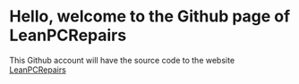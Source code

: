 # Hello, welcome to the Github page of LeanPCRepairs

This Github account will have the source code to the website [LeanPCRepairs](https://LeanPCRepairs.com.au/)

